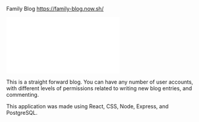 Family Blog
https://family-blog.now.sh/

![Alt text](README.md?raw=true "Optional Title")

This is a straight forward blog. You can have any number of user accounts, with different levels of permissions related to writing new blog entries, and commenting.

This application was made using React, CSS, Node, Express, and PostgreSQL.
